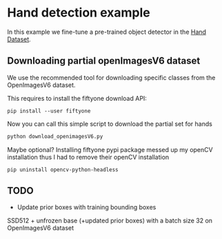 # Hand detection example
In this example we fine-tune a pre-trained object detector in the [Hand Dataset](https://www.robots.ox.ac.uk/~vgg/data/hands/).

## Downloading partial openImagesV6 dataset
We use the recommended tool for downloading specific classes from the OpenImagesV6 dataset.

This requires to install the fiftyone download API:
```
pip install --user fiftyone 
```

Now you can call this simple script to download the partial set for hands
```python
python download_openimagesV6.py
```

Maybe optional?
Installing fiftyone pypi package messed up my openCV installation thus I had to remove their openCV installation
```
pip uninstall opencv-python-headless
```


## TODO
- Update prior boxes with training bounding boxes

SSD512 + unfrozen base (+updated prior boxes) with a batch size 32 on OpenImagesV6 dataset


